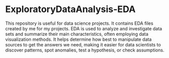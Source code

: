 # ExploratoryDataAnalysis-EDA
This repository is useful for data science projects.
It contains EDA files created by me for my projects.
EDA is used to analyze and investigate data sets and summarize their main characteristics, often employing data visualization methods.
It helps determine how best to manipulate data sources to get the answers we need, making it easier for data scientists to discover patterns,
spot anomalies, test a hypothesis, or check assumptions.
